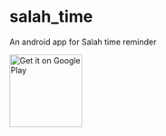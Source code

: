 # salah_time
 An android app for Salah time reminder
 
 [<img align="left" alt="Get it on Google Play" height="128" src="https://play.google.com/intl/en_us/badges/images/generic/en_badge_web_generic.png">](https://play.google.com/store/apps/details?id=com.priomkhan.salahtime)
